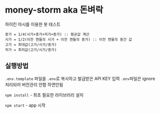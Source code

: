 # money-storm aka 돈벼락

하이킨 아시를 이용한 봇 테스트

```
종가 = 1/4(시가+종가+저가+종가) :: 평균값 계산
시가 = 1/2(이전 캔들의 시가 + 이전 캔들의 종가) :: 이전 캔들의 중간 값
고가 = 최대값(고가/시가/종가)
저가 = 최저값(고가/시가/종가)
```

## 실행방법

`.env.template` 파일을 `.env`로 복사하고 발급받은 API KEY 입력 `.env`파일은 ignore 처리되어 버전관리 안함 하면안됨

`npm install` - 최초 필요한 라이브러리 설치

`npm start` - app 시작
